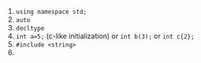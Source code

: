 1. `using namespace std;`
2. `auto`
3. `decltype`
4. `int a=5;` (c-like initialization) or `int b(3);` or `int c{2};`
5. `#include <string>`
6. 
<!--stackedit_data:
eyJoaXN0b3J5IjpbMTI1MjM5MjIyMl19
-->
